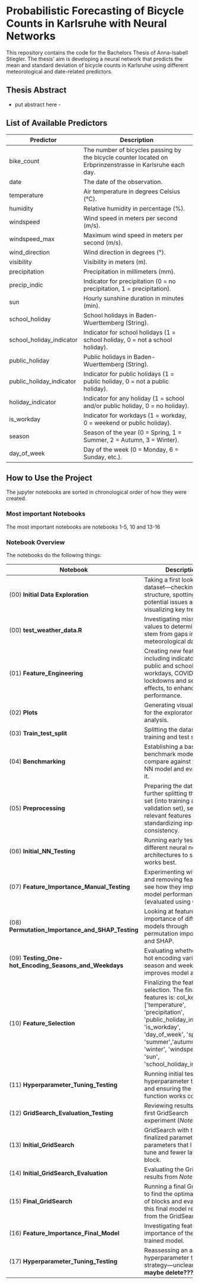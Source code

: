 # Probabilistic Forecasting of Bicycle Counts in Karlsruhe with Neural Networks

This repository contains the code for the Bachelors Thesis of Anna-Isabell Stiegler.
The thesis' aim is developing a neural network that predicts the mean and standard deviation of bicycle counts in Karlsruhe using different meteorological and date-related predictors.

## Thesis Abstract
- put abstract here - 

## List of Available Predictors

| **Predictor**              | **Description** |
|--------------------------------------|----------------|
| bike_count                           | The number of bicycles passing by the bicycle counter located on Erbprinzenstrasse in Karlsruhe each day. |
| date                                 | The date of the observation. |
| temperature                          | Air temperature in degrees Celsius (°C). |
| humidity                             | Relative humidity in percentage (%). |
| windspeed                            | Wind speed in meters per second (m/s). |
| windspeed_max                        | Maximum wind speed in meters per second (m/s). |
| wind_direction                       | Wind direction in degrees (°). |
| visibility                           | Visibility in meters (m). |
| precipitation                        | Precipitation in millimeters (mm). |
| precip_indic                         | Indicator for precipitation (0 = no precipitation, 1 = precipitation). |
| sun                                  | Hourly sunshine duration in minutes (min). |
| school_holiday                       | School holidays in Baden-Wuerttemberg (String). |
| school_holiday_indicator             | Indicator for school holidays (1 = school holiday, 0 = not a school holiday). |
| public_holiday                       | Public holidays in Baden-Wuerttemberg (String). |
| public_holiday_indicator             | Indicator for public holidays (1 = public holiday, 0 = not a public holiday). |
| holiday_indicator                    | Indicator for any holiday (1 = school and/or public holiday, 0 = no holiday). |
| is_workday                           | Indicator for workdays (1 = workday, 0 = weekend or public holiday). |
| season                               | Season of the year (0 = Spring, 1 = Summer, 2 = Autumn, 3 = Winter). |
| day_of_week                          | Day of the week (0 = Monday, 6 = Sunday, etc.). |


## How to Use the Project

The jupyter notebooks are sorted in chronological order of how they were created. 

### Most important Notebooks

The most important notebooks are notebooks 1-5, 10 and 13-16


### Notebook Overview

The notebooks do the following things:

| **Notebook**                          | **Description**                                                                                                                                                        |
|---------------------------------------|------------------------------------------------------------------------------------------------------------------------------------------------------------------------|
| (00) **Initial Data Exploration**      | Taking a first look at the dataset—checking its structure, spotting potential issues and visualizing key trends.                                                     |
| (00) **test_weather_data.R**           | Investigating missing values to determine if they stem from gaps in the meteorological data.                                                                          |
| (01) **Feature_Engineering**           | Creating new features, including indicators for public and school holidays, workdays, COVID-19 lockdowns and seasonal effects, to enhance model performance.          |
| (02) **Plots**                         | Generating visualizations for the exploratory data analysis.                                                                                                           |
| (03) **Train_test_split**              | Splitting the dataset into training and test sets.                                                                                                                      |
| (04) **Benchmarking**                  | Establishing a baseline benchmark model to compare against the final NN model and evaluating it.                                                                       |
| (05) **Preprocessing**                 | Preparing the data—further splitting the training set (into training and validation set), selecting relevant features and standardizing inputs for consistency.         |
| (06) **Initial_NN_Testing**            | Running early tests on different neural network architectures to see what works best.                                                                                   |
| (07) **Feature_Importance_Manual_Testing** | Experimenting with adding and removing features to see how they impact model performance (evaluated using CRPS).                                                         |
| (08) **Permutation_Importance_and_SHAP_Testing** | Looking at feature importance of different models through permutation importance and SHAP.                                                                              |
| (09) **Testing_One-hot_Encoding_Seasons_and_Weekdays** | Evaluating whether one-hot encoding variables like season and weekday improves model accuracy.                                                               |
| (10) **Feature_Selection**             | Finalizing the feature selection. The final list of features is: col_keep = ['temperature', 'precipitation', 'public_holiday_indicator', 'is_workday', 'day_of_week', 'spring', 'summer','autumn', 'winter', 'windspeed', 'sun', 'school_holiday_indicator'].                                                                                                                            |
| (11) **Hyperparameter_Tuning_Testing** | Running initial tests with hyperparameter tuning and ensuring the `tune_nn` function works correctly.                                                                  |
| (12) **GridSearch_Evaluation_Testing** | Reviewing results from the first GridSearch experiment (*Notebook 11*).                                                                                               |
| (13) **Initial_GridSearch**            | GridSearch with the finalized parameter grid of parameters that I want to tune and fewer layers per block.                                                              |
| (14) **Initial_GridSearch_Evaluation** | Evaluating the GridSearch results from *Notebook 13*.                                                                                                                  |
| (15) **Final_GridSearch**              | Running a final GridSearch to find the optimal number of blocks and evaluating this final model resulting from the GridSearch.                                                                         |
| (16) **Feature_Importance_Final_Model**| Investigating feature importance of the final trained model.                                                                                                           |
| (17) **Hyperparameter_Tuning_Testing** | Reassessing an alternative hyperparameter tuning strategy—unclear if useful, **maybe delete????**.                                                                        |


